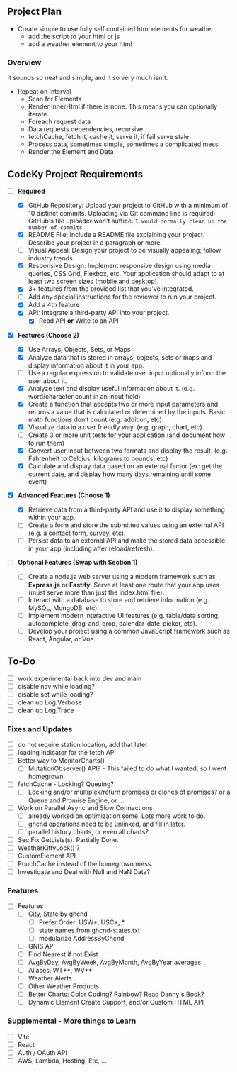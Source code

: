 ## Project Plan

- Create simple to use fully self contained html elements for weather
  - add the script to your html or js
  - add a weather element to your html

### Overview

It sounds so neat and simple, and it so very much isn't.

- Repeat on Interval
  - Scan for Elements
  - Render InnerHtml if there is none. This means you can optionally iterate.
  - Foreach request data
  - Data requests dependencies, recursive
  - fetchCache, fetch it, cache it, serve it, if fail serve stale
  - Process data, sometimes simple, sometimes a complicated mess
  - Render the Element and Data

## CodeKy Project Requirements

- [ ] **Required**

  - [x] GitHub Repository: Upload your project to GitHub with a minimum of 10 distinct commits. Uploading via Git command line is required; GitHub's file uploader won't suffice.
        `I would normally clean up the number of commits`
  - [x] README File: Include a README file explaining your project.
        Describe your project in a paragraph or more.
  - [ ] Visual Appeal: Design your project to be visually appealing; follow industry trends.
  - [x] Responsive Design: Implement responsive design using media queries, CSS Grid, Flexbox, etc. Your application should adapt to at least two screen sizes (mobile and desktop).
  - [x] 3+ features from the provided list that you've integrated.
  - [ ] Add any special instructions for the reviewer to run your project.
  - [x] Add a 4th feature
  - [x] API: Integrate a third-party API into your project.
    - [x] Read API **or** Write to an API
          &nbsp;

- [x] **Features (Choose 2)**

  - [x] Use Arrays, Objects, Sets, or Maps
  - [x] Analyze data that is stored in arrays, objects, sets or maps and display information about it in your app.
  - [ ] Use a regular expression to validate user input optionally inform the user about it.
  - [x] Analyze text and display useful information about it. (e.g. word/character count in an input field)
  - [x] Create a function that accepts two or more input parameters and returns a value that is calculated or determined by the inputs. Basic math functions don’t count (e.g. addition, etc).
  - [x] Visualize data in a user friendly way. (e.g. graph, chart, etc)
  - [ ] Create 3 or more unit tests for your application (and document how to run them)
  - [x] Convert ~~user~~ input between two formats and display the result. (e.g. Fahrenheit to Celcius, kilograms to pounds, etc)
  - [x] Calculate and display data based on an external factor (ex: get the current date, and display how many days remaining until some event)
        &nbsp;

- [x] **Advanced Features (Choose 1)**

  - [x] Retrieve data from a third-party API and use it to display something within your app.
  - [ ] Create a form and store the submitted values using an external API (e.g. a contact form, survey, etc).
  - [ ] Persist data to an external API and make the stored data accessible in your app (including after reload/refresh).
        &nbsp;

- [ ] **Optional Features (Swap with Section 1)**
  - [ ] Create a node.js web server using a modern framework such as **Express.js** or **Fastify**. Serve at least one route that your app uses (must serve more than just the index.html file).
  - [ ] Interact with a database to store and retrieve information (e.g. MySQL, MongoDB, etc).
  - [ ] Implement modern interactive UI features (e.g. table/data sorting, autocomplete, drag-and-drop, calendar-date-picker, etc).
  - [ ] Develop your project using a common JavaScript framework such as React, Angular, or Vue.

## To-Do

- [ ] work experimental back into dev and main
- [ ] disable nav while loading?
- [ ] disable set while loading?
- [ ] clean up Log.Verbose
- [ ] clean up Log.Trace

### Fixes and Updates

- [ ] do not require station location, add that later
- [ ] loading indicator for the fetch API
- [ ] Better way to MonitorCharts()
  - [ ] MutationObserver() API? - This failed to do what I wanted, so I went homegrown.
- [ ] fetchCache - Locking? Queuing?
  - [ ] Locking and/or multiplex/return promises or clones of promises? or a Queue and Promise Engine, or ...
- [ ] Work on Parallel Async and Slow Connections
  - [ ] already worked on optimization some. Lots more work to do.
  - [ ] ghcnd operations need to be unlinked, and fill in later.
  - [ ] parallel history charts, or even all charts?
- [ ] Sec Fix GetLists(s). Partially Done.
- [ ] WeatherKittyLock() ?
- [ ] CustomElement API
- [ ] PouchCache instead of the homegrown mess.
- [ ] Investigate and Deal with Null and NaN Data?

### Features

- [ ] Features
  - [ ] City, State by ghcnd
    - [ ] Prefer Order: USW*, USC*, \*
    - [ ] state names from ghcnd-states.txt
    - [ ] modularize AddressByGhcnd
  - [ ] GNIS API
  - [ ] Find Nearest if not Exist
  - [ ] AvgByDay, AvgByWeek, AvgByMonth, AvgByYear averages
  - [ ] Aliases: WT**, WV**
  - [ ] Weather Alerts
  - [ ] Other Weather Products
  - [ ] Better Charts: Color Coding? Rainbow? Read Danny's Book?
  - [ ] Dynamic Element Create Support, and/or Custom HTML API

### Supplemental - More things to Learn

- [ ] Vite
- [ ] React
- [ ] Auth / OAuth API
- [ ] AWS, Lambda, Hosting, Etc, ...
